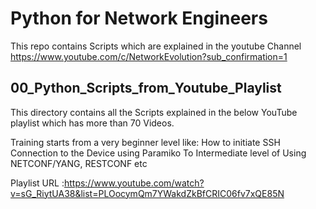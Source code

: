 ﻿# Python for Network Engineers
This repo contains Scripts which are explained in the youtube Channel https://www.youtube.com/c/NetworkEvolution?sub_confirmation=1

## 00_Python_Scripts_from_Youtube_Playlist
This directory contains all the Scripts explained in the below YouTube playlist which has more than 70 Videos.

Training starts from a very beginner level like:
How to initiate SSH Connection to the Device using Paramiko
To Intermediate level of Using NETCONF/YANG, RESTCONF etc

Playlist URL :https://www.youtube.com/watch?v=sG_RiytUA38&list=PLOocymQm7YWakdZkBfCRIC06fv7xQE85N